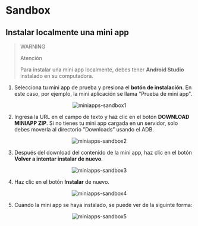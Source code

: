 # Sandbox

## Instalar localmente una mini app

> WARNING
>
> Atención
>
> Para instalar una mini app localmente, debes tener **Android Studio** instalado en su computadora.

1. Selecciona tu mini app de prueba y presiona el **botón de instalación**. En este caso, por ejemplo, la mini aplicación se llama "Prueba de mini app".

<center>

![miniapps-sandbox1](/mini-apps/miniapps-sandbox1-es.png)

</center>

2. Ingresa la URL en el campo de texto y haz clic en el botón **DOWNLOAD MINIAPP ZIP**. Si no tienes tu mini app cargada en un servidor, solo debes moverla al directorio ”Downloads” usando el ADB.

<center>

![miniapps-sandbox2](/mini-apps/miniapps-sandbox2-es.png)

</center>

3. Después del download del contenido de la mini app, haz clic en el botón **Volver a intentar instalar de nuevo**.

<center>

![miniapps-sandbox3](/mini-apps/miniapps-sandbox3-es.png)

</center>

4. Haz clic en el botón **Instalar** de nuevo.

<center>

![miniapps-sandbox4](/mini-apps/miniapps-sandbox4-es.png)

</center>

5. Cuando la mini app se haya instalado, se puede ver de la siguinte forma:

<center>

![miniapps-sandbox5](/mini-apps/miniapps-sandbox5-es.png)

</center>